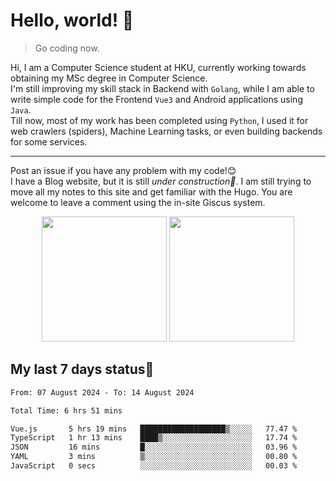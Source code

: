 # Hello, world! 🥰
> Go coding now.
  
Hi, I am a Computer Science student at HKU, currently working towards obtaining my MSc degree in Computer Science.  
I'm still improving my skill stack in Backend with `Golang`, while I am able to write simple code for the Frontend `Vue3` and Android applications using `Java`.  
Till now, most of my work has been completed using `Python`, I used it for web crawlers (spiders), Machine Learning tasks, or even building backends for some services.

-------
Post an issue if you have any problem with my code!😊  
I have a Blog website, but it is still *under construction🚧*. I am still trying to move all my notes to this site and get familiar with the Hugo. You are welcome to leave a comment using the in-site Giscus system.  


<div align="center">
<div><img src="https://github-readme-stats.vercel.app/api?username=Xrondev&count_private=true" height="200px"/> <img src="https://github-readme-stats.vercel.app/api/top-langs/?username=Xrondev" height="200px"/></div>
</div>
<div align="center"></div>  

## My last 7 days status🧐

<!--START_SECTION:waka-->

```txt
From: 07 August 2024 - To: 14 August 2024

Total Time: 6 hrs 51 mins

Vue.js       5 hrs 19 mins   ███████████████████▒░░░░░   77.47 %
TypeScript   1 hr 13 mins    ████▒░░░░░░░░░░░░░░░░░░░░   17.74 %
JSON         16 mins         █░░░░░░░░░░░░░░░░░░░░░░░░   03.96 %
YAML         3 mins          ▒░░░░░░░░░░░░░░░░░░░░░░░░   00.80 %
JavaScript   0 secs          ░░░░░░░░░░░░░░░░░░░░░░░░░   00.03 %
```

<!--END_SECTION:waka-->
